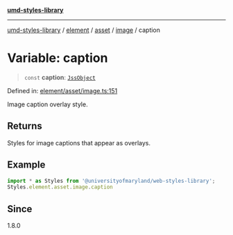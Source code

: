 [**umd-styles-library**](../../../../../../README.md)

***

[umd-styles-library](../../../../../../modules.md) / [element](../../../../../README.md) / [asset](../../../README.md) / [image](../README.md) / caption

# Variable: caption

> `const` **caption**: [`JssObject`](../../../../../../utilities/namespaces/transform/type-aliases/JssObject.md)

Defined in: [element/asset/image.ts:151](https://github.com/UMD-Digital/design-system/blob/ada30a44686a89a90941bbd44a6f156101fc9b44/packages/styles/source/element/asset/image.ts#L151)

Image caption overlay style.

## Returns

Styles for image captions that appear as overlays.

## Example

```typescript
import * as Styles from '@universityofmaryland/web-styles-library';
Styles.element.asset.image.caption
```

## Since

1.8.0

